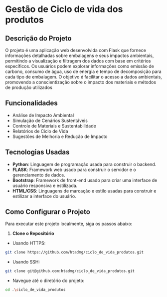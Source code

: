 # Gestão de Ciclo de vida dos produtos

## Descrição do Projeto

O projeto é uma aplicação web desenvolvida com Flask que fornece informações detalhadas sobre embalagens e seus impactos ambientais, permitindo a visualização e filtragem dos dados com base em critérios específicos. Os usuários podem explorar informações como emissão de carbono, consumo de água, uso de energia e tempo de decomposição para cada tipo de embalagem. O objetivo é facilitar o acesso a dados ambientais, promovendo a conscientização sobre o impacto dos materiais e métodos de produção utilizados

## Funcionalidades
- Análise de Impacto Ambiental
- Simulação de Cenários Sustentáveis
- Controle de Materiais e Sustentabilidade
- Relatórios de Ciclo de Vida
- Sugestões de Melhoria e Redução de Impacto

## Tecnologias Usadas
- **Python**: Linguagem de programação usada para construir o backend.
- **FLASK**: Framework web usado para construir o servidor e o gerenciamento de dados.
- **Bootstrap**: Framework de front-end usado para criar uma interface de usuário responsiva e estilizada.
- **HTML/CSS**: Linguagens de marcação e estilo usadas para construir e estilizar a interface do usuário.

## Como Configurar o Projeto

Para executar este projeto localmente, siga os passos abaixo:

1. **Clone o Repositório**
- Usando HTTPS:
```bash
git clone https://github.com/htadmg/ciclo_de_vida_produtos.git
```
- Usando SSH:
```bash
git clone git@github.com:htadmg/ciclo_de_vida_produtos.git
```
- Navegue até o diretório do projeto:
```bash
cd .\ciclo_de_vida_produtos
```
